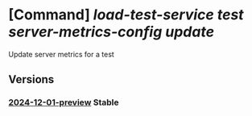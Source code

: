 # [Command] _load-test-service test server-metrics-config update_

Update server metrics for a test

## Versions

### [2024-12-01-preview](/Resources/data-plane/microsoft.loadtestservice/L3Rlc3RzL3t9L3NlcnZlci1tZXRyaWNzLWNvbmZpZw==/2024-12-01-preview.xml) **Stable**

<!-- data-plane:microsoft.loadtestservice /tests/{}/server-metrics-config 2024-12-01-preview -->

